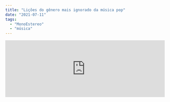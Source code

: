 ```yaml
---
title: "Lições do gênero mais ignorado da música pop"
date: "2021-07-11"
tags: 
  - "MonoEstereo"
  - "música"
---
```


<iframe src="https://anchor.fm/MonoEstéreo/embed/episodes/Lies-do-gnero-mais-ignorado-da-msica-pop-e149bmv" height="180px" width="100%" frameborder="0" scrolling="no" style="width:100%;height:180px"></iframe>
